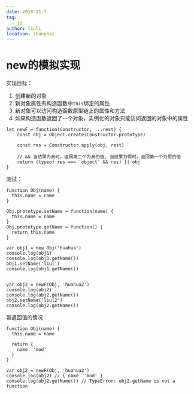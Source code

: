 ```yaml
---
date: 2018-11-7
tag: 
  - js
author: liuli
location: shanghai  
---
```

# new的模拟实现

实现目标：
1. 创建新的对象
2. 新对象属性有构造函数中`this`绑定的属性
3. 新对象可以访问构造函数原型链上的属性和方法
4. 如果构造函数返回了一个对象，实例化的对象只能访问返回的对象中的属性

```
let newF = function(Constructor, ...rest) {
	const obj = Object.create(Constructor.prototype)

	const res = Constructor.apply(obj, rest)

    // && 当结果为真时，返回第二个为真的值, 当结果为假时，返回第一个为假的值
	return (typeof res === 'object' && res) || obj
}
```

测试：
```
function Obj(name) {
  this.name = name
}

Obj.prototype.setName = function(name) {
  this.name = name
}
Obj.prototype.getName = function() {
  return this.name
}

var obj1 = new Obj('huahua')
console.log(obj1)
console.log(obj1.getName())
obj1.setName('liul')
console.log(obj1.getName())


var obj2 = newF(Obj, 'huahua2')
console.log(obj2)
console.log(obj2.getName())
obj2.setName('liul2')
console.log(obj2.getName())
```
带返回值的情况：
```
function Obj(name) {
  this.name = name

  return {
    name: 'mod'
  }
}

var obj2 = newF(Obj, 'huahua2')
console.log(obj2) // { name: 'mod' }
console.log(obj2.getName()) // TypeError: obj2.getName is not a function
```